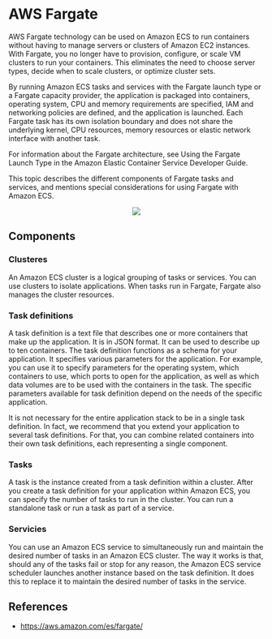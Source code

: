 # AWS Fargate

AWS Fargate technology can be used on Amazon ECS to run containers without having to manage servers or clusters of Amazon EC2 instances. With Fargate, you no longer have to provision, configure, or scale VM clusters to run your containers. This eliminates the need to choose server types, decide when to scale clusters, or optimize cluster sets.

By running Amazon ECS tasks and services with the Fargate launch type or a Fargate capacity provider, the application is packaged into containers, operating system, CPU and memory requirements are specified, IAM and networking policies are defined, and the application is launched. Each Fargate task has its own isolation boundary and does not share the underlying kernel, CPU resources, memory resources or elastic network interface with another task.

For information about the Fargate architecture, see Using the Fargate Launch Type in the Amazon Elastic Container Service Developer Guide.

This topic describes the different components of Fargate tasks and services, and mentions special considerations for using Fargate with Amazon ECS.

<p align="center">
  <img src="https://github.com/dimasx010/knowledge/assets/105082657/b245c481-a508-45ee-88b6-77673cf87412">
</p>

## Components

### Clusteres

An Amazon ECS cluster is a logical grouping of tasks or services. You can use clusters to isolate applications. When tasks run in Fargate, Fargate also manages the cluster resources.

### Task definitions

A task definition is a text file that describes one or more containers that make up the application. It is in JSON format. It can be used to describe up to ten containers. The task definition functions as a schema for your application. It specifies various parameters for the application. For example, you can use it to specify parameters for the operating system, which containers to use, which ports to open for the application, as well as which data volumes are to be used with the containers in the task. The specific parameters available for task definition depend on the needs of the specific application.

It is not necessary for the entire application stack to be in a single task definition. In fact, we recommend that you extend your application to several task definitions. For that, you can combine related containers into their own task definitions, each representing a single component.

### Tasks

A task is the instance created from a task definition within a cluster. After you create a task definition for your application within Amazon ECS, you can specify the number of tasks to run in the cluster. You can run a standalone task or run a task as part of a service.

### Servicies

You can use an Amazon ECS service to simultaneously run and maintain the desired number of tasks in an Amazon ECS cluster. The way it works is that, should any of the tasks fail or stop for any reason, the Amazon ECS service scheduler launches another instance based on the task definition. It does this to replace it to maintain the desired number of tasks in the service.

## References
- https://aws.amazon.com/es/fargate/

